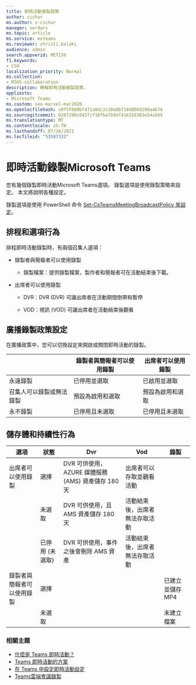 ```yaml
---
title: 即時活動錄製政策
author: cichur
ms.author: v-cichur
manager: serdars
ms.topic: article
ms.service: msteams
ms.reviewer: christi.balaki
audience: admin
search.appverid: MET150
f1.keywords:
- CSH
localization_priority: Normal
ms.collection:
- M365-collaboration
description: 瞭解即時活動錄製政策。
appliesto:
- Microsoft Teams
ms.custom: seo-marvel-mar2020
ms.openlocfilehash: c0f5f089bf4f1a0dc2c28a0b718d89b9200a4676
ms.sourcegitcommit: b387296c043fcf10fba7b9ef416328383e54a565
ms.translationtype: MT
ms.contentlocale: zh-TW
ms.lasthandoff: 07/26/2021
ms.locfileid: "53587332"
---
```

# <a name="live-event-recording-policies-in-microsoft-teams"></a>即時活動錄製Microsoft Teams

您有幾個錄製即時活動Microsoft Teams選項。 錄製選項是使用錄製策略來設定。 本文將說明各種設定。

錄製選項是使用 PowerShell 命令 [Set-CsTeamsMeetingBroadcastPolicy 來設定](/powershell/module/skype/set-csteamsmeetingbroadcastpolicy)。

## <a name="scheduling-and-option-behaviors"></a>排程和選項行為

排程即時活動錄製時，有兩個召集人選項：

- 錄製者與簡報者可以使用錄製

  - 錄製檔案：提供錄製檔案，製作者和簡報者可在活動結束後下載。

- 出席者可以使用錄製

  - DVR：DVR (DVR) 可讓出席者在活動期間倒帶和暫停

  - VOD：視訊 (VOD) 可讓出席者在活動結束後觀看

## <a name="broadcast-recording-policy-setting"></a>廣播錄製政策設定

在廣播政策中，您可以切換設定來開啟或關閉即時活動的錄製。

| &nbsp;| 錄製者與簡報者可以使用錄製 | 出席者可以使用錄製 |
| ------------------------------- | ---------------------------------------------------- | ------------------------------------- |
| 永遠錄製               | 已停用並選取                                | 已啟用並選取         |
| 召集人可以錄製或無法錄製 | 預設為啟用和選取                  | 預設為啟用和選取   |
| 永不錄製               | 已停用且未選取                            | 已停用且未選取      |

## <a name="storage-and-persistence-behavior"></a>儲存體和持續性行為

| 選項                                       | 狀態   | Dvr                                                   | Vod                                                     | 錄製                |
| ------------------------------------------------ | ------------ | --------------------------------------------------------- | ----------------------------------------------------------- | ---------------------------- |
| 出席者可以使用錄製 | 選擇     | DVR 可供使用，AZURE 媒體服務 (AMS) 資產儲存 180 天 | 出席者可以存取並觀看活動                     |                              |
|                                                  | 未選取 | DVR 可供使用，且 AMS 資產儲存 180 天 | 活動結束後，出席者無法存取活動 |                              |
||已停用 (未選取) |DVR 可供使用，事件之後會刪除 AMS 資產|活動結束後，出席者無法存取活動||
| 錄製者與簡報者可以使用錄製 | 選擇     |                                                           |                                                             | 已建立並儲存 MP4 |
|                                                  | 未選取 |                                                           |                                                             | 未建立檔案           |

### <a name="related-topics"></a>相關主題

- [什麼是 Teams 即時活動？](what-are-teams-live-events.md)
- [Teams 即時活動的方案](plan-for-teams-live-events.md)
- [在 Teams 中設定即時活動設定](configure-teams-live-events.md)
- [Teams雲端會議錄製](../cloud-recording.md)
